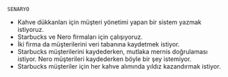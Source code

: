     SENARYO
    
 * Kahve dükkanları için müşteri yönetimi yapan bir sistem yazmak istiyoruz.
 * Starbucks ve Nero firmaları için çalışıyoruz.
 * İki firma da müşterilerini veri tabanına kaydetmek istiyor.
 * Starbucks müşterilerini kaydederken, mutlaka mernis doğrulaması istiyor. Nero müşterileri kaydederken böyle bir şey istemiyor.
 * Starbucks müşteriler için her kahve alımında yıldız kazandırmak istiyor.
